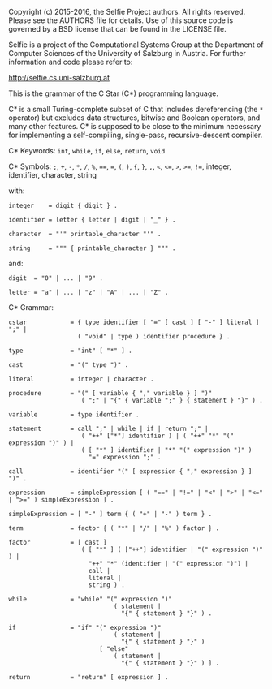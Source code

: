 Copyright (c) 2015-2016, the Selfie Project authors. All rights reserved. Please see the AUTHORS file for details. Use of this source code is governed by a BSD license that can be found in the LICENSE file.

Selfie is a project of the Computational Systems Group at the Department of Computer Sciences of the University of Salzburg in Austria. For further information and code please refer to:

http://selfie.cs.uni-salzburg.at

This is the grammar of the C Star (C\*) programming language.

C\* is a small Turing-complete subset of C that includes dereferencing (the `*` operator) but excludes data structures, bitwise and Boolean operators, and many other features. C\* is supposed to be close to the minimum necessary for implementing a self-compiling, single-pass, recursive-descent compiler.

C\* Keywords: `int`, `while`, `if`, `else`, `return`, `void`

C\* Symbols: `;`, `+`, `-`, `*`, `/`, `%`, `==`, `=`, `(`, `)`, `{`, `}`, `,`, `<`, `<=`, `>`, `>=`, `!=`, integer, identifier, character, string

with:

```
integer    = digit { digit } .

identifier = letter { letter | digit | "_" } .

character  = "'" printable_character "'" .

string     = """ { printable_character } """ .
```

and:

```
digit  = "0" | ... | "9" .

letter = "a" | ... | "z" | "A" | ... | "Z" .
```

C\* Grammar:

```
cstar            = { type identifier [ "=" [ cast ] [ "-" ] literal ] ";" |
                   ( "void" | type ) identifier procedure } .

type             = "int" [ "*" ] .

cast             = "(" type ")" .

literal          = integer | character .

procedure        = "(" [ variable { "," variable } ] ")"
                    ( ";" | "{" { variable ";" } { statement } "}" ) .

variable         = type identifier .

statement        = call ";" | while | if | return ";" |
                    ( "++" ["*"] identifier ) | ( "++" "*" "(" expression ")" ) |
                    ( [ "*" ] identifier | "*" "(" expression ")" )
                      "=" expression ";" .

call             = identifier "(" [ expression { "," expression } ] ")" .

expression       = simpleExpression [ ( "==" | "!=" | "<" | ">" | "<=" | ">=" ) simpleExpression ] .

simpleExpression = [ "-" ] term { ( "+" | "-" ) term } .

term             = factor { ( "*" | "/" | "%" ) factor } .

factor           = [ cast ]
                    ( [ "*" ] ( ["++"] identifier | "(" expression ")" ) |
                      "++" "*" (identifier | "(" expression ")") |
                      call |
                      literal |
                      string ) .

while            = "while" "(" expression ")"
                             ( statement |
                               "{" { statement } "}" ) .

if               = "if" "(" expression ")"
                             ( statement |
                               "{" { statement } "}" )
                         [ "else"
                             ( statement |
                               "{" { statement } "}" ) ] .

return           = "return" [ expression ] .
```
